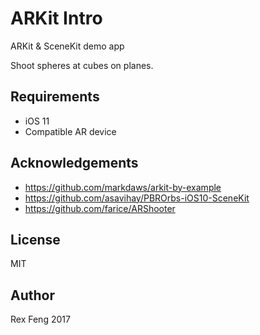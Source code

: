 # ARKit Intro

ARKit & SceneKit demo app

Shoot spheres at cubes on planes.

## Requirements

* iOS 11
* Compatible AR device

## Acknowledgements

* https://github.com/markdaws/arkit-by-example
* https://github.com/asavihay/PBROrbs-iOS10-SceneKit
* https://github.com/farice/ARShooter

## License

MIT

## Author

Rex Feng 2017
